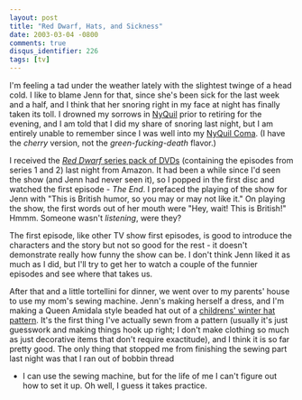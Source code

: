 ```yaml
---
layout: post
title: "Red Dwarf, Hats, and Sickness"
date: 2003-03-04 -0800
comments: true
disqus_identifier: 226
tags: [tv]
---
```

I'm feeling a tad under the weather lately with the slightest twinge of
a head cold. I like to blame Jenn for that, since she's been sick for
the last week and a half, and I think that her snoring right in my face
at night has finally taken its toll. I drowned my sorrows in
[NyQuil](http://www.vicks.com/products/nyquil_liquid.shtml) prior to
retiring for the evening, and I am told that I did my share of snoring
last night, but I am entirely unable to remember since I was well into
my [NyQuil
Coma](http://www.amazon.com/exec/obidos/ASIN/B000005IKZ/mhsvortex). (I
have the *cherry* version, not the *green-fucking-death* flavor.)

 I received the [*Red Dwarf* series pack of
DVDs](http://www.amazon.com/exec/obidos/ASIN/B00007JZUB/mhsvortex)
(containing the episodes from series 1 and 2) last night from Amazon. It
had been a while since I'd seen the show (and Jenn had never seen it),
so I popped in the first disc and watched the first episode - *The End*.
I prefaced the playing of the show for Jenn with "This is British humor,
so you may or may not like it." On playing the show, the first words out
of her mouth were "Hey, wait! This is British!" Hmmm. Someone wasn't
*listening*, were they?

 The first episode, like other TV show first episodes, is good to
introduce the characters and the story but not so good for the rest - it
doesn't demonstrate really how funny the show can be. I don't think Jenn
liked it as much as I did, but I'll try to get her to watch a couple of
the funnier episodes and see where that takes us.

 After that and a little tortellini for dinner, we went over to my
parents' house to use my mom's sewing machine. Jenn's making herself a
dress, and I'm making a Queen Amidala style beaded hat out of a
[childrens' winter hat
pattern](http://store.sewingtoday.com/cgi-bin/butterick/shop.cgi?s.item.3317=x&TI='hat'&pageNum=2&M=&UK=20858389).
It's the first thing I've actually sewn from a pattern (usually it's
just guesswork and making things hook up right; I don't make clothing so
much as just decorative items that don't require exactitude), and I
think it is so far pretty good. The only thing that stopped me from
finishing the sewing part last night was that I ran out of bobbin thread

- I can use the sewing machine, but for the life of me I can't figure
out how to set it up. Oh well, I guess it takes practice.
